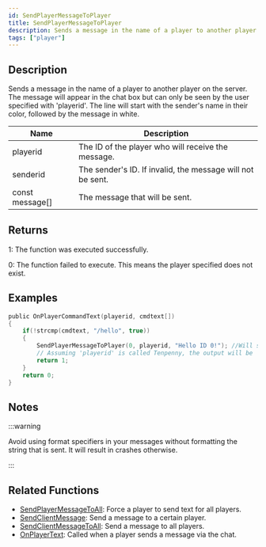 ```yaml
---
id: SendPlayerMessageToPlayer
title: SendPlayerMessageToPlayer
description: Sends a message in the name of a player to another player on the server.
tags: ["player"]
---
```


## Description

Sends a message in the name of a player to another player on the server. The message will appear in the chat box but can only be seen by the user specified with 'playerid'. The line will start with the sender's name in their color, followed by the message in white.

| Name            | Description                                                |
| --------------- | ---------------------------------------------------------- |
| playerid        | The ID of the player who will receive the message.         |
| senderid        | The sender's ID. If invalid, the message will not be sent. |
| const message[] | The message that will be sent.                             |

## Returns

1: The function was executed successfully.

0: The function failed to execute. This means the player specified does not exist.

## Examples

```c
public OnPlayerCommandText(playerid, cmdtext[])
{
    if(!strcmp(cmdtext, "/hello", true))
    {
        SendPlayerMessageToPlayer(0, playerid, "Hello ID 0!"); //Will send a message to the user with the ID 0 in the name of the user who typed '/hello'.
        // Assuming 'playerid' is called Tenpenny, the output will be 'Tenpenny: Hello ID 0!'
        return 1;
    }
    return 0;
}
```

## Notes

:::warning

Avoid using format specifiers in your messages without formatting the string that is sent. It will result in crashes otherwise.

:::

## Related Functions

- [SendPlayerMessageToAll](SendPlayerMessageToAll.md): Force a player to send text for all players.
- [SendClientMessage](SendClientMessage.md): Send a message to a certain player.
- [SendClientMessageToAll](SendClientMessageToAll.md): Send a message to all players.
- [OnPlayerText](../callbacks/OnPlayerText.md): Called when a player sends a message via the chat.
